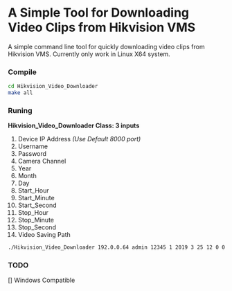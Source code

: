 # A Simple Tool for Downloading Video Clips from Hikvision VMS
A simple command line tool for quickly downloading video clips from Hikvision VMS. Currently only work in Linux X64 system.

### Compile
``` bash
cd Hikvision_Video_Downloader
make all
```

### Runing
__Hikvision_Video_Downloader Class: 3 inputs__
1. Device IP Address _(Use Default 8000 port)_
2. Username
3. Password
4. Camera Channel
5. Year
6. Month
7. Day
8. Start_Hour
9. Start_Minute
10. Start_Second
11. Stop_Hour
12. Stop_Minute
13. Stop_Second
14. Video Saving Path
``` bash
./Hikvision_Video_Downloader 192.0.0.64 admin 12345 1 2019 3 25 12 0 0 12 5 0 ./test.mp4
```

### TODO
[] Windows Compatible